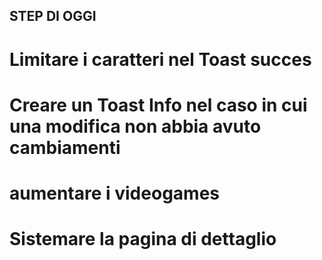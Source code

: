 ## STEP DI OGGI

# Limitare i caratteri nel Toast succes
# Creare un Toast Info nel caso in cui una modifica non abbia avuto cambiamenti 
# aumentare i videogames
# Sistemare la pagina di dettaglio




